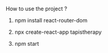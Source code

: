 How to use the project ?

1) npm install react-router-dom

2) npx create-react-app tapistherapy

3) npm start
